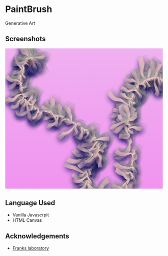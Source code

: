 # PaintBrush

Generative Art


## Screenshots

![alt text](https://github.com/OjashKush/PaintBrush/blob/main/js-art.png)


## Language Used

- Vanilla Javascrpit
- HTML Canvas


## Acknowledgements

 - [Franks laboratory](https://www.youtube.com/watch?v=0v4_Dw0K8pw)

